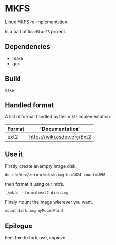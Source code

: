 # MKFS

Linux MKFS re-implementation.

Is a part of `DeadStarFS` project.

## Dependencies

* make
* gcc

## Build

`make`

## Handled format

A list of format handled by this mkfs implementation.

| Format   | 'Documentation'                          |
|----------|------------------------------------------|
|    ext2  | https://wiki.osdev.org/Ext2              |

## Use it

Firstly, create an empty image disk.

`dd if=/dev/zero of=disk.img bs=1024 count=4096`

then format it using our mkfs.

`./mkfs --format=ext2 disk.img`

Finaly mount the image wherever you want.

`mount disk.img myMountPoint`

## Epilogue

Feel free to fork, use, improve.
